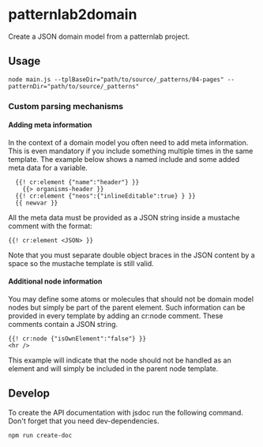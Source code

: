 patternlab2domain
============

Create a JSON domain model from a patternlab project.

Usage
-----

```
node main.js --tplBaseDir="path/to/source/_patterns/04-pages" --patternDir="path/to/source/_patterns"
```

### Custom parsing mechanisms

#### Adding meta information

In the context of a domain model you often need to add meta information.
This is even mandatory if you include something multiple times in the same template.
The example below shows a named include and some added meta data for a variable.

```
  {{! cr:element {"name":"header"} }}
	{{> organisms-header }}
  {{! cr:element {"neos":{"inlineEditable":true} } }}
  {{ newvar }}
```

All the meta data must be provided as a JSON string inside a mustache comment with the format:

```
{{! cr:element <JSON> }}
```

Note that you must separate double object braces in the JSON content by a space so the mustache template is still valid.

#### Additional node information

You may define some atoms or molecules that should not be domain model nodes but simply be part of the parent element.
Such information can be provided in every template by adding an cr:node comment. These comments contain a JSON string.

```
{{! cr:node {"isOwnElement":"false"} }}
<hr />
```

This example will indicate that the node should not be handled as an element and will simply be
included in the parent node template.

Develop
-------

To create the API documentation with jsdoc run the following command.
Don't forget that you need dev-dependencies.

```
npm run create-doc
```